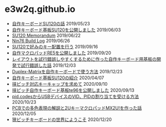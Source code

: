 # e3w2q.github.io

- [自作キーボードSU120の話](/1/) 2019/05/23
- [自作キーボード基板SU120を公開しました](/2/) 2019/06/03
- [SU120 Memorandum](/3/)  2019/06/22
- [Nin76 Build Log](/4/)  2019/06/26
- [SU120で好みのキー配置を行う](/5/)  2019/09/16
- [自作マクロパッドRE5を公開しました](/6/)  2019/09/20
- [レイアウトを試行錯誤しやすくするために作った自作キーボード用基板の開発で試行錯誤した話](/7/)  2019/12/03
- [Duplex-Matrixを自作キーボードで使う方法](/8/)  2019/12/23
- [自作キーボード基板SU120の紹介](/9/)  2020/04/07
- [挟ピッチ対応キーキャップを求めて](/10/)  2020/09/10
- [挟ピッチ自作キーボード基板te96を公開しました](/11/)  2020/09/13
- [pid.codesからUSBデバイスのVID、PIDの割り当てを受ける方法](/12/)  2020/10/23
- [PCBでの多色表現の解説と2UキーマクロパッドMX2U!を作った話](/13/)  2020/12/05
- [狭ピッチキーボードの世界にようこそ](/14/)  2020/12/20


